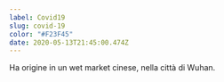 ```yaml
---
label: Covid19
slug: covid-19
color: "#F23F45"
date: 2020-05-13T21:45:00.474Z
---
```

Ha origine in un wet market cinese, nella città di Wuhan.